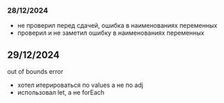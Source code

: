### 28/12/2024
- не проверил перед сдачей, ошибка в наименованиях переменных
- проверил и не заметил ошибку в наименованиях переменных

## 29/12/2024
out of bounds error
- хотел итерироваться по values а не по adj
- использовал let, а не forEach